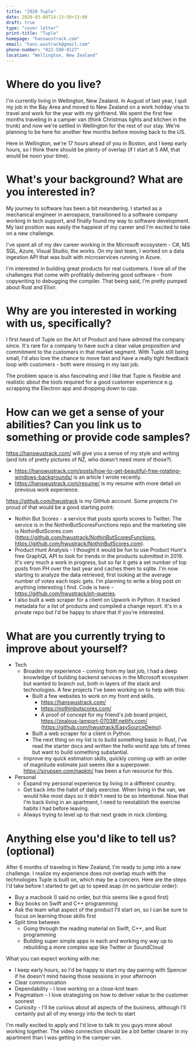 ```yaml
---
title: "2020 Tuple"
date: 2020-03-08T14:13:58+13:00
draft: true
type: "cover letter"
print-title: "Tuple"
homepage: "hanswustrack.com"
email: "hans.wustrack@gmail.com"
phone-number: "022-580-0127"
location: "Wellington, New Zealand"
---
```


# Where do you live?
I'm currently living in Wellington, New Zealand. In August of last year, I quit my job in the Bay Area and moved to New Zealand on a work holiday visa to travel and work for the year with my girlfriend. We spent the first few months traveling in a camper van (think Christmas lights and kitchen in the trunk) and now we're settled in Wellington for the rest of our stay. We're planning to be here for another few months before moving back to the US.

Here in Wellington, we're 17 hours ahead of you in Boston, and I keep early hours, so I think there should be plenty of overlap (if I start at 5 AM, that would be noon your time).

# What's your background? What are you interested in?
My journey to software has been a bit meandering. I started as a mechanical engineer in aerospace, transitioned to a software company working in tech support, and finally found my way to software development. My last position was easily the happiest of my career and I'm excited to take on a new challenge.

I've spent all of my dev career working in the Microsoft ecosystem - C#, MS SQL, Azure, Visual Studio, the works. On my last team, I worked on a data ingestion API that was built with microservices running in Azure.

I'm interested in building great products for real customers. I love all of the challenges that come with profitably delivering good software - from copywriting to debugging the compiler. That being said, I'm pretty pumped about Rust and Elixir.

# Why are you interested in working with us, specifically?
I first heard of Tuple on the Art of Product and have admired the company since. It's rare for a company to have such a clear value proposition and commitment to the customers in that market segment. With Tuple still being small, I'd also love the chance to move fast and have a really tight feedback loop with customers - both were missing in my last job.

The problem space is also fascinating and I like that Tuple is flexible and realistic about the tools required for a good customer experience e.g. scrapping the Electron app and dropping down to cpp.

# How can we get a sense of your abilities? Can you link us to something or provide code samples?
https://hanswustrack.com/ will give you a sense of my style and writing (and lots of pretty pictures of NZ, who doesn't need more of those?).
- https://hanswustrack.com/posts/how-to-get-beautiful-free-rotating-windows-backgrounds/ is an article I wrote recently.
- https://hanswustrack.com/resume/ is my resume with more detail on previous work experience.

https://github.com/hwustrack is my GitHub account. Some projects I'm proud of that would be a good starting point:
- Nothin But Scores - a service that posts sports scores to Twitter. The service is in the NothinButScoresFunctions repo and the marketing site is NothinButScores.com (https://github.com/hwustrack/NothinButScoresFunctions, https://github.com/hwustrack/NothinButScores.com).
- Product Hunt Analysis - I thought it would be fun to use Product Hunt's free GraphQL API to look for trends in the products submitted in 2019. It's very much a work in progress, but so far it gets a set number of top posts from PH over the last year and caches them to sqlite. I'm now starting to analyze the data retrieved, first looking at the average number of votes each topic gets. I'm planning to write a blog post on anything interesting I find. Code is here - https://github.com/hwustrack/ph-queries.
- I also built a web scraper for a client on Upwork in Python. It tracked metadata for a list of products and compiled a change report. It's in a private repo but I'd be happy to share that if you're interested.

# What are you currently trying to improve about yourself?
- Tech
  - Broaden my experience - coming from my last job, I had a deep knowledge of building backend services in the Microsoft ecosystem but wanted to branch out, both in layers of the stack and technologies. A few projects I've been working on to help with this:
    - Built a few websites to work on my front end skills.
      - https://hanswustrack.com/
      - https://nothinbutscores.com/
      - A proof of concept for my friend's job board project, https://zealous-lamport-07038f.netlify.com/ (https://github.com/hwustrack/EasySourceDemo).
    - Built a web scraper for a client in Python.
    - The next thing on my list is to build something basic in Rust, I've read the starter docs and written the hello world app lots of times but want to build something substantial.
  - Improve my quick estimation skills, quickly coming up with an order of magnitude estimate just seems like a superpower. https://sirupsen.com/napkin/ has been a fun resource for this.
- Personal
  - Expand my personal experience by living in a different country.
  - Get back into the habit of daily exercise. When living in the van, we would hike most days so it didn't need to be so intentional. Now that I'm back living in an apartment, I need to reestablish the exercise habits I had before leaving.
  - Always trying to level up to that next grade in rock climbing.

# Anything else you'd like to tell us? (optional)
After 6 months of traveling in New Zealand, I'm ready to jump into a new challenge. I realize my experience does not overlap much with the technologies Tuple is built on, which may be a concern. Here are the steps I'd take before I started to get up to speed asap (in no particular order):
- Buy a macbook (I said no order, but this seems like a good first)
- Buy books on Swift and C++ programming
- Ask the team what aspect of the product I'll start on, so I can be sure to focus on learning those skills first
- Split time between
  - Going through the reading material on Swift, C++, and Rust programming
  - Building super simple apps in each and working my way up to rebuilding a more complex app like Twitter or SoundCloud

What you can expect working with me:
- I keep early hours, so I'd be happy to start my day pairing with Spencer if he doesn't mind having those sessions in your afternoon
- Clear communication
- Dependability - I love working on a close-knit team
- Pragmatism - I love strategizing on how to deliver value to the customer soonest
- Curiosity - I'll be curious about all aspects of the business, although I'll certainly put all of my energy into the tech to start

I'm really excited to apply and I'd love to talk to you guys more about working together. The video connection should be a bit better clearer in my apartment than I was getting in the camper van.
